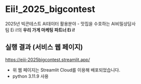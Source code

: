 # Eii!_2025_bigcontest
2025년 빅콘테스트 AI데이터 활용분야 - 맛집을 수호하는 AI비밀상담사<br>
팀 Ei i!의 **우리 가게 마케팅 파트너 Ei i!**

  ## 실행 결과 (서비스 웹 페이지)
https://eiii-2025bigcontest.streamlit.app/
- 위 웹 페이지는 Streamlit Cloud를 이용해 배포되었습니다.
- python 3.11.9 사용
